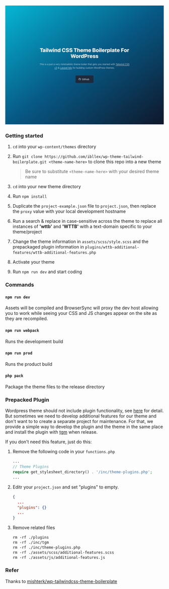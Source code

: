 <p align="center">
    <img src="./screenshot.png" />
</p>

### Getting started

1. `cd` into your `wp-content/themes` directory

2. Run `git clone https://github.com/ibllex/wp-theme-tailwind-boilerplate.git <theme-name-here>` to clone this repo into
   a new theme

   > Be sure to substitute `<theme-name-here>` with your desired theme name

3. `cd` into your new theme directory

4. Run `npm install`

5. Duplicate the `project-example.json` file to `project.json`, then replace the `proxy` value with your local
   development hostname

6. Run a search & replace in case-sensitive across the theme to replace all instances of **'wttb'** and **'WTTB'** with
   a text-domain specific to your theme/project

7. Change the theme information in `assets/scss/style.scss` and the prepackaged plugin information
   in `plugins/wttb-additional-features/wttb-additional-features.php`

8. Activate your theme

9. Run `npm run dev` and start coding

### Commands

#### `npm run dev`

Assets will be compiled and BrowserSync will proxy the dev host allowing you to work while seeing your CSS and JS
changes appear on the site as they are recompiled.

#### `npm run webpack`

Runs the development build

#### `npm run prod`

Runs the product build

#### `php pack`

Package the theme files to the release directory

### Prepacked Plugin

Wordpress theme should not include plugin functionality,
see [here](https://make.wordpress.org/themes/handbook/review/required/#6-plugins) for detail. But sometimes we need to
develop additional features for our theme and don't want to to create a separate project for maintenance. For that, we
provide a simple way to develop the plugin and the theme in the same place and install the plugin
with [tgm](http://tgmpluginactivation.com/) when release.

If you don't need this feature, just do this:

1. Remove the following code in your `functions.php`

   ```php
   ...
   // Theme Plugins
   require get_stylesheet_directory() . '/inc/theme-plugins.php';
   ...
   ```

2. Editr your `project.json` and set "plugins" to empty.

   ```json
   {
     ...
     "plugins": {}
     ...
   }
   ```

4. Remove related files

   ```shell
   rm -rf ./plugins
   rm -rf ./inc/tgm
   rm -rf ./inc/theme-plugins.php
   rm -rf ./assets/scss/additional-features.scss
   rm -rf ./assets/js/additional-features.js
   ```

### Refer

Thanks to [mishterk/wp-tailwindcss-theme-boilerplate](https://github.com/mishterk/wp-tailwindcss-theme-boilerplate)



